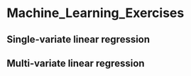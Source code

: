 # Machine_Learning_Exercises

## Single-variate linear regression
## Multi-variate linear regression
